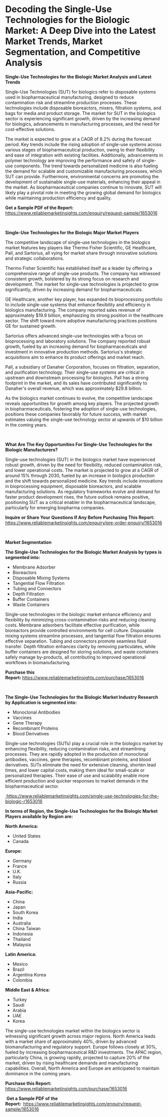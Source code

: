 <p><h1>Decoding the Single-Use Technologies for the Biologic Market: A Deep Dive into the Latest Market Trends, Market Segmentation, and Competitive Analysis</h1></p><p><strong>Single-Use Technologies for the Biologic Market Analysis and Latest Trends</strong></p>
<p><p>Single-Use Technologies (SUT) for biologics refer to disposable systems used in biopharmaceutical manufacturing, designed to reduce contamination risk and streamline production processes. These technologies include disposable bioreactors, mixers, filtration systems, and bags for media and product storage. The market for SUT in the biologics sector is experiencing significant growth, driven by the increasing demand for biologics, advancements in manufacturing processes, and the need for cost-effective solutions.</p><p>The market is expected to grow at a CAGR of 8.2% during the forecast period. Key trends include the rising adoption of single-use systems across various stages of biopharmaceutical production, owing to their flexibility and ease of integration with existing facilities. Additionally, advancements in polymer technology are improving the performance and safety of single-use components. The trend towards personalized medicine is also fueling the demand for scalable and customizable manufacturing processes, which SUT can provide. Furthermore, environmental concerns are promoting the development of sustainable single-use materials, enhancing their appeal in the market. As biopharmaceutical companies continue to innovate, SUT will likely play a pivotal role in meeting the growing global demand for biologics while maintaining production efficiency and quality.</p></p>
<p><strong>Get a Sample PDF of the Report:&nbsp;</strong> <a href="https://www.reliablemarketinsights.com/enquiry/request-sample/1653016?utm_campaign=2717&utm_medium=2&utm_source=Github&utm_content=ia&utm_term=13042025&utm_id=single-use-technologies-for-the-biologic">https://www.reliablemarketinsights.com/enquiry/request-sample/1653016</a></p>
<p>&nbsp;</p>
<p><strong>Single-Use Technologies for the Biologic Major Market Players</strong></p>
<p><p>The competitive landscape of single-use technologies in the biologics market features key players like Thermo Fisher Scientific, GE Healthcare, Pall, and Sartorius, all vying for market share through innovative solutions and strategic collaborations. </p><p>Thermo Fisher Scientific has established itself as a leader by offering a comprehensive range of single-use products. The company has witnessed consistent growth, bolstered by its strong focus on research and development. The market for single-use technologies is projected to grow significantly, driven by increasing demand for biopharmaceuticals.</p><p>GE Healthcare, another key player, has expanded its bioprocessing portfolio to include single-use systems that enhance flexibility and efficiency in biologics manufacturing. The company reported sales revenue of approximately $19.9 billion, emphasizing its strong position in the healthcare sector. The shift toward more adoptive manufacturing practices positions GE for sustained growth.</p><p>Sartorius offers advanced single-use technologies with a focus on bioprocessing and laboratory solutions. The company reported robust growth, fueled by an increasing demand for biopharmaceuticals and investment in innovative production methods. Sartorius's strategic acquisitions aim to enhance its product offerings and market reach.</p><p>Pall, a subsidiary of Danaher Corporation, focuses on filtration, separation, and purification technology. Their single-use systems are critical in upstream and downstream processing for biologics. Pall has a strong footprint in the market, and its sales have contributed significantly to Danaher's overall revenue, which was approximately $29.8 billion.</p><p>As the biologics market continues to evolve, the competitive landscape reveals opportunities for growth among key players. The projected growth in biopharmaceuticals, fostering the adoption of single-use technologies, positions these companies favorably for future success, with market estimates valuing the single-use technology sector at upwards of $10 billion in the coming years.</p></p>
<p>&nbsp;</p>
<p><strong>What Are The Key Opportunities For Single-Use Technologies for the Biologic Manufacturers?</strong></p>
<p><p>Single-use technologies (SUT) in the biologics market have experienced robust growth, driven by the need for flexibility, reduced contamination risk, and lower operational costs. The market is projected to grow at a CAGR of around 15% through 2030, fueled by an increase in biologics production and the shift towards personalized medicine. Key trends include innovations in bioprocessing equipment, disposable bioreactors, and scalable manufacturing solutions. As regulatory frameworks evolve and demand for faster product development rises, the future outlook remains positive, positioning SUT as a critical enabler in the biopharmaceutical landscape, particularly for emerging biopharma companies.</p></p>
<p><strong>Inquire or Share Your Questions If Any Before Purchasing This Report:</strong> <a href="https://www.reliablemarketinsights.com/enquiry/pre-order-enquiry/1653016?utm_campaign=2717&utm_medium=2&utm_source=Github&utm_content=ia&utm_term=13042025&utm_id=single-use-technologies-for-the-biologic">https://www.reliablemarketinsights.com/enquiry/pre-order-enquiry/1653016</a></p>
<p>&nbsp;</p>
<p><strong>Market Segmentation</strong></p>
<p><strong>The Single-Use Technologies for the Biologic Market Analysis by types is segmented into:</strong></p>
<p><ul><li>Membrane Adsorber</li><li>Bioreactors</li><li>Disposable Mixing Systems</li><li>Tangential Flow Filtration</li><li>Tubing and Connectors</li><li>Depth Filtration</li><li>Buffer Containers</li><li>Waste Containers</li></ul></p>
<p><p>Single-use technologies in the biologic market enhance efficiency and flexibility by minimizing cross-contamination risks and reducing cleaning costs. Membrane adsorbers facilitate effective purification, while bioreactors provide controlled environments for cell culture. Disposable mixing systems streamline processes, and tangential flow filtration ensures effective separation. Tubing and connectors promote seamless fluid transfer. Depth filtration enhances clarity by removing particulates, while buffer containers are designed for storing solutions, and waste containers safely manage by-products, all contributing to improved operational workflows in biomanufacturing.</p></p>
<p><strong>Purchase this Report:&nbsp;</strong><a href="https://www.reliablemarketinsights.com/purchase/1653016?utm_campaign=2717&utm_medium=2&utm_source=Github&utm_content=ia&utm_term=13042025&utm_id=single-use-technologies-for-the-biologic">https://www.reliablemarketinsights.com/purchase/1653016</a></p>
<p>&nbsp;</p>
<p><strong>The Single-Use Technologies for the Biologic Market Industry Research by Application is segmented into:</strong></p>
<p><ul><li>Monoclonal Antibodies</li><li>Vaccines</li><li>Gene Therapy</li><li>Recombinant Proteins</li><li>Blood Derivatives</li></ul></p>
<p><p>Single-use technologies (SUTs) play a crucial role in the biologics market by enhancing flexibility, reducing contamination risks, and streamlining processes. They are rapidly adopted in the production of monoclonal antibodies, vaccines, gene therapies, recombinant proteins, and blood derivatives. SUTs eliminate the need for extensive cleaning, shorten lead times, and lower capital costs, making them ideal for small-scale or personalized therapies. Their ease of use and scalability enable more efficient production and quicker responses to market demands in the biopharmaceutical sector.</p></p>
<p><a href="https://www.reliablemarketinsights.com/single-use-technologies-for-the-biologic-r1653016?utm_campaign=2717&utm_medium=2&utm_source=Github&utm_content=ia&utm_term=13042025&utm_id=single-use-technologies-for-the-biologic">&nbsp;https://www.reliablemarketinsights.com/single-use-technologies-for-the-biologic-r1653016</a></p>
<p><strong>In terms of Region, the Single-Use Technologies for the Biologic Market Players available by Region are:</strong></p>
<p>
    <p> <strong> North America: </strong>
        <ul>
            <li>United States</li>
            <li>Canada</li>
        </ul>
        </p> 
    <p> <strong> Europe: </strong>
        <ul>
            <li>Germany</li>
            <li>France</li>
            <li>U.K.</li>
            <li>Italy</li>
            <li>Russia</li>
        </ul>
        </p> 
    <p> <strong> Asia-Pacific: </strong>
        <ul>
            <li>China</li>
            <li>Japan</li>
            <li>South Korea</li>
            <li>India</li>
            <li>Australia</li>
            <li>China Taiwan</li>
            <li>Indonesia</li>
            <li>Thailand</li>
            <li>Malaysia</li>
        </ul>
        </p> 
    <p> <strong> Latin America: </strong>
        <ul>
            <li>Mexico</li>
            <li>Brazil</li>
            <li>Argentina Korea</li>
            <li>Colombia</li>
        </ul>
        </p> 
    <p> <strong> Middle East & Africa: </strong>
        <ul>
            <li>Turkey</li>
            <li>Saudi</li>
            <li>Arabia</li>
            <li>UAE</li>
            <li>Korea</li>
        </ul>
    </p>
    </p>
<p><p>The single-use technologies market within the biologics sector is witnessing significant growth across major regions. North America leads with a market share of approximately 40%, driven by advanced biomanufacturing and regulatory support. Europe follows closely at 30%, fueled by increasing biopharmaceutical R&D investments. The APAC region, particularly China, is growing rapidly, projected to capture 20% of the market, driven by rising healthcare demands and manufacturing capabilities. Overall, North America and Europe are anticipated to maintain dominance in the coming years.</p></p>
<p><strong>Purchase this Report: </strong><a href="https://www.reliablemarketinsights.com/purchase/1653016?utm_campaign=2717&utm_medium=2&utm_source=Github&utm_content=ia&utm_term=13042025&utm_id=single-use-technologies-for-the-biologic">https://www.reliablemarketinsights.com/purchase/1653016</a></p>
<p>&nbsp;<strong>Get a Sample PDF of the Report:&nbsp;&nbsp;</strong><a href="https://www.reliablemarketinsights.com/enquiry/request-sample/1653016?utm_campaign=2717&utm_medium=2&utm_source=Github&utm_content=ia&utm_term=13042025&utm_id=single-use-technologies-for-the-biologic">https://www.reliablemarketinsights.com/enquiry/request-sample/1653016</a></p>
<p><strong></strong></p>
<p><p></p><p></p><p></p></p>